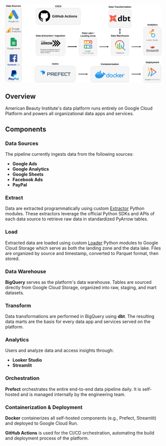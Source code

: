 ![architecture](../../assets/architecture.svg)

## **Overview**

American Beauty Institute's data platform runs entirely on Google Cloud Platform and powers all organizational data apps and services.

## **Components**

### **Data Sources**

The pipeline currently ingests data from the following sources:
- **Google Ads**
- **Google Analytics**
- **Google Sheets**
- **Facebook Ads**
- **PayPal**

### **Extract**

Data are extracted programmatically using custom [Extractor](../api/extractor.md) Python modules. These extractors leverage the official Python SDKs and APIs of each data source to retrieve raw data in standardized PyArrow tables.

### **Load**

Extracted data are loaded using custom [Loader](../api/loader.md) Python modules to Google Cloud Storage which serve as both the landing zone and the data lake. Files are organized by source and timestamp, converted to Parquet format, then stored.

### **Data Warehouse**

**BigQuery** serves as the platform's data warehouse. Tables are sourced directly from Google Cloud Storage, organized into raw, staging, and mart datasets.

### **Transform**

Data transformations are performed in BigQuery using **dbt**. The resulting data marts are the basis for every data app and services served on the platform.

### **Analytics**

Users and analyze data and access insights through:

- **Looker Studio**
- **Streamlit**

### **Orchestration**

**Prefect** orchestrates the entire end-to-end data pipeline daily. It is self-hosted and is managed internally by the engineering team.

### **Containerization & Deployment**

**Docker** containerizes all self-hosted components (e.g., Prefect, Streamlit) and deployed to Google Cloud Run.

**GitHub Actions** is used for the CI/CD orchestration, automating the build and deployment process of the platform.
